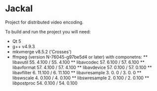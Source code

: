 # Jackal

Project for distributed video encoding.

To build and run the project you will need:

* Qt 5
* g++ v4.9.3 
* mkvmerge v8.5.2 ('Crosses')
* ffmpeg (version N-76045-g97be5d4 or later) with componetns:
** libavutil      55.  4.100 / 55.  4.100
** libavcodec     57.  6.100 / 57.  6.100
** libavformat    57.  4.100 / 57.  4.100
** libavdevice    57.  0.100 / 57.  0.100
** libavfilter     6. 11.100 /  6. 11.100
** libavresample   3.  0.  0 /  3.  0.  0
** libswscale      4.  0.100 /  4.  0.100
** libswresample   2.  0.100 /  2.  0.100
** libpostproc    54.  0.100 / 54.  0.100
